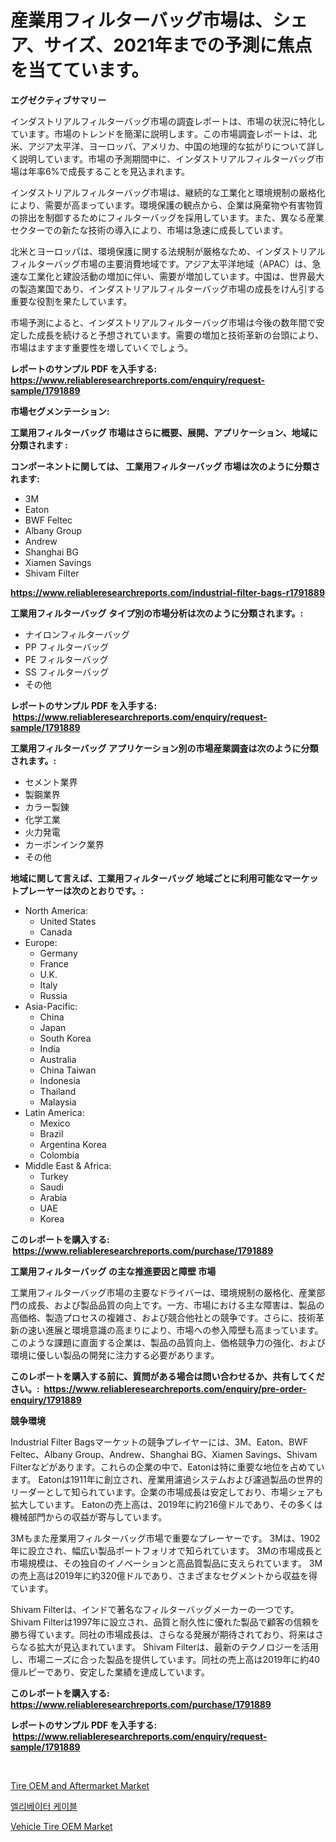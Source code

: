 <p><h1>産業用フィルターバッグ市場は、シェア、サイズ、2021年までの予測に焦点を当てています。</h1></p><p><strong>エグゼクティブサマリー</strong></p>
<p><p>イ​ン​ダ​スト​リ​ア​ル​フィ​ル​タ​ー​バ​ッ​グ​市​場​の​調​査​レ​ポ​ー​ト​は​、市​場​の​状​況​に​特​化​し​て​い​ま​す​。市​場​の​ト​レ​ン​ド​を​簡​潔​に​説​明​し​ま​す​。​この​市​場​調​査​レ​ポ​ー​ト​は、北米、アジア太平洋、ヨーロッパ、アメリカ、中国の地理的な拡がりについて​​詳しく説明しています。市​場​の​予​測​期​間​中​に​、インダストリアルフィルターバッグ市場は年率6%で成長する​​こと​​を​​​見​込​​ま​​れ​​ま​​​​す。</p><p>インダストリアルフィルターバッグ市場は、継続的な工業化と環境規制の厳格化により、需要が高まっています。環境保護の観点から、企業は廃棄物や有害物質の排出を制御するためにフィルターバッグを採用しています。また、異なる産業セクターでの新たな技術の導入により、市場は急速に成長しています。</p><p>北米とヨーロッパは、環境保護に関する法規制が厳格なため、インダストリアルフィルターバッグ市場の主要消費地域です。アジア太平洋地域（APAC）は、急速な工業化と建設活動の増加に伴い、需要が増加しています。中国は、世界最大の製造業国であり、インダストリアルフィルターバッグ市場の成長をけん引する重要な役割を果たしています。</p><p>市場予測によると、インダストリアルフィルターバッグ市場は今後の数年間で安定した成長を続けると予想されています。需要の増加と技術革新の台頭により、市場はますます重要性を増していくでしょう。</p></p>
<p><strong>レポートのサンプル PDF を入手する: <a href="https://www.reliableresearchreports.com/enquiry/request-sample/1791889">https://www.reliableresearchreports.com/enquiry/request-sample/1791889</a></strong></p>
<p><strong>市場セグメンテーション:</strong></p>
<p><strong> 工業用フィルターバッグ 市場はさらに概要、展開、アプリケーション、地域に分類されます :</strong></p>
<p><strong>コンポーネントに関しては、 工業用フィルターバッグ 市場は次のように分類されます: &nbsp;</strong></p>
<p><ul><li>3M</li><li>Eaton</li><li>BWF Feltec</li><li>Albany Group</li><li>Andrew</li><li>Shanghai BG</li><li>Xiamen Savings</li><li>Shivam Filter</li></ul></p>
<p><strong><a href="https://www.reliableresearchreports.com/industrial-filter-bags-r1791889">https://www.reliableresearchreports.com/industrial-filter-bags-r1791889</a></strong></p>
<p><strong> 工業用フィルターバッグ タイプ別の市場分析は次のように分類されます。:</strong></p>
<p><ul><li>ナイロンフィルターバッグ</li><li>PP フィルターバッグ</li><li>PE フィルターバッグ</li><li>SS フィルターバッグ</li><li>その他</li></ul></p>
<p><strong>レポートのサンプル PDF を入手する: &nbsp;<a href="https://www.reliableresearchreports.com/enquiry/request-sample/1791889">https://www.reliableresearchreports.com/enquiry/request-sample/1791889</a></strong></p>
<p><strong> 工業用フィルターバッグ アプリケーション別の市場産業調査は次のように分類されます。:</strong></p>
<p><ul><li>セメント業界</li><li>製鋼業界</li><li>カラー製錬</li><li>化学工業</li><li>火力発電</li><li>カーボンインク業界</li><li>その他</li></ul></p>
<p><strong>地域に関して言えば、工業用フィルターバッグ 地域ごとに利用可能なマーケットプレーヤーは次のとおりです。:</strong></p>
<p><ul>
    <li>
        North America:
        <ul>
            <li>United States</li>
            <li>Canada</li>
        </ul>
    </li>
    <li>
        Europe:
        <ul>
            <li>Germany</li>
            <li>France</li>
            <li>U.K.</li>
            <li>Italy</li>
            <li>Russia</li>
        </ul>
    </li>
    <li>
        Asia-Pacific:
        <ul>
            <li>China</li>
            <li>Japan</li>
            <li>South Korea</li>
            <li>India</li>
            <li>Australia</li>
            <li>China Taiwan</li>
            <li>Indonesia</li>
            <li>Thailand</li>
            <li>Malaysia</li>
        </ul>
    </li>
    <li>
        Latin America:
        <ul>
            <li>Mexico</li>
            <li>Brazil</li>
            <li>Argentina Korea</li>
            <li>Colombia</li>
        </ul>
    </li>
    <li>
        Middle East & Africa:
        <ul>
            <li>Turkey</li>
            <li>Saudi</li>
            <li>Arabia</li>
            <li>UAE</li>
            <li>Korea</li>
        </ul>
    </li>
    </ul></p>
<p><strong>このレポートを購入する: &nbsp;<a href="https://www.reliableresearchreports.com/purchase/1791889">https://www.reliableresearchreports.com/purchase/1791889</a></strong></p>
<p><strong>工業用フィルターバッグ の主な推進要因と障壁 市場</strong></p>
<p><p>工業用フィルターバッグ市場の主要なドライバーは、環境規制の厳格化、産業部門の成長、および製品品質の向上です。一方、市場における主な障害は、製品の高価格、製造プロセスの複雑さ、および競合他社との競争です。さらに、技術革新の速い進展と環境意識の高まりにより、市場への参入障壁も高まっています。このような課題に直面する企業は、製品の品質向上、価格競争力の強化、および環境に優しい製品の開発に注力する必要があります。</p></p>
<p><strong>このレポートを購入する前に、質問がある場合は問い合わせるか、共有してください。:&nbsp; <a href="https://www.reliableresearchreports.com/enquiry/pre-order-enquiry/1791889">https://www.reliableresearchreports.com/enquiry/pre-order-enquiry/1791889</a></strong></p>
<p><strong>競争環境</strong></p>
<p><p>Industrial Filter Bagsマーケットの競争プレイヤーには、3M、Eaton、BWF Feltec、Albany Group、Andrew、Shanghai BG、Xiamen Savings、Shivam Filterなどがあります。これらの企業の中で、Eatonは特に重要な地位を占めています。 Eatonは1911年に創立され、産業用濾過システムおよび濾過製品の世界的リーダーとして知られています。企業の市場成長は安定しており、市場シェアも拡大しています。 Eatonの売上高は、2019年に約216億ドルであり、その多くは機械部門からの収益が寄与しています。</p><p>3Mもまた産業用フィルターバッグ市場で重要なプレーヤーです。 3Mは、1902年に設立され、幅広い製品ポートフォリオで知られています。 3Mの市場成長と市場規模は、その独自のイノベーションと高品質製品に支えられています。 3Mの売上高は2019年に約320億ドルであり、さまざまなセグメントから収益を得ています。</p><p>Shivam Filterは、インドで著名なフィルターバッグメーカーの一つです。 Shivam Filterは1997年に設立され、品質と耐久性に優れた製品で顧客の信頼を勝ち得ています。同社の市場成長は、さらなる発展が期待されており、将来はさらなる拡大が見込まれています。 Shivam Filterは、最新のテクノロジーを活用し、市場ニーズに合った製品を提供しています。同社の売上高は2019年に約40億ルピーであり、安定した業績を達成しています。</p></p>
<p><strong>このレポートを購入する: &nbsp; <a href="https://www.reliableresearchreports.com/purchase/1791889">https://www.reliableresearchreports.com/purchase/1791889</a></strong></p>
<p><strong>レポートのサンプル PDF を入手する: &nbsp;<a href="https://www.reliableresearchreports.com/enquiry/request-sample/1791889">https://www.reliableresearchreports.com/enquiry/request-sample/1791889</a></strong><strong></strong></p>
<p>&nbsp;</p>
<p><p><a href="https://www.linkedin.com/pulse/tire-oem-aftermarket-market-share-amp-new-trends-analysis-ikzwe?trackingId=gK%2F6HLUGcgoMM%2BgiJZXN9g%3D%3D">Tire OEM and Aftermarket Market</a></p><p><a href="https://medium.com/@crumbles67678/%EC%97%98%EB%A6%AC%EB%B2%A0%EC%9D%B4%ED%84%B0-%EC%BC%80%EC%9D%B4%EB%B8%94-%EC%8B%9C%EC%9E%A5-%EC%A1%B0%EC%82%AC-%EB%B3%B4%EA%B3%A0%EC%84%9C-%EA%B7%B8-%EC%97%AD%EC%82%AC%EC%99%80-2031%EB%85%84%EA%B9%8C%EC%A7%80%EC%9D%98-%EC%98%88%EC%B8%A1-8f83faf312d5">엘리베이터 케이블</a></p><p><a href="https://www.linkedin.com/pulse/vehicle-tire-oem-market-comprehensive-report-its-share-biwie?trackingId=FoEk7JZpkqfRfwNrKf0vsw%3D%3D">Vehicle Tire OEM Market</a></p></p>